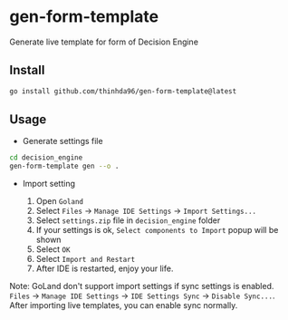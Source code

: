 # gen-form-template
Generate live template for form of Decision Engine
## Install

```bash
go install github.com/thinhda96/gen-form-template@latest
```

## Usage

- Generate settings file

```bash
cd decision_engine
gen-form-template gen --o .
```

- Import setting

    1. Open `Goland`
    2. Select `Files` -> `Manage IDE Settings` -> `Import Settings...`
    3. Select `settings.zip` file in `decision_engine` folder
    4. If your settings is ok, `Select components to Import` popup will be shown
    5. Select `OK`
    6. Select `Import and Restart`
    7. After IDE is restarted, enjoy your life.

Note: GoLand don't support import settings if sync settings is enabled. `Files` -> `Manage IDE Settings` -> `IDE Settings Sync` -> `Disable Sync...`. After importing live templates, you can enable sync normally.